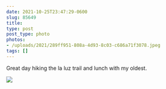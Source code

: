 ```yaml
---
date: 2021-10-25T23:47:29-0600
slug: 85649
title: 
type: post
post_type: photo
photos:
- /uploads/2021/289ff951-808a-4d93-8c03-c686a71f3078.jpeg
tags: []
---
```

Great day hiking the la luz trail and lunch with my oldest.


![](/uploads/2021/289ff951-808a-4d93-8c03-c686a71f3078.jpeg)


